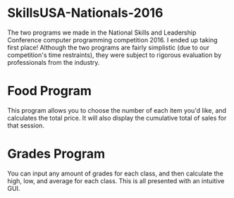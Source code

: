 # SkillsUSA-Nationals-2016
The two programs we made in the National Skills and Leadership Conference computer programming competition 2016. I ended up taking first place! Although the two programs are fairly simplistic (due to our competition's time restraints), they were subject to rigorous evaluation by professionals from the industry.

# Food Program
This program allows you to choose the number of each item you'd like, and calculates the total price. It will also display the cumulative total of sales for that session.

# Grades Program
You can input any amount of grades for each class, and then calculate the high, low, and average for each class. This is all presented with an intuitive GUI.
